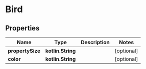 
# Bird

## Properties
| Name | Type | Description | Notes |
| ------------ | ------------- | ------------- | ------------- |
| **propertySize** | **kotlin.String** |  |  [optional] |
| **color** | **kotlin.String** |  |  [optional] |



